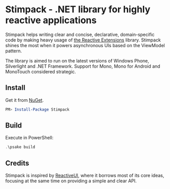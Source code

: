 Stimpack - .NET library for highly reactive applications
===

Stimpack helps writing clear and concise, declarative, domain-specific code by making heavy usage of [the Reactive Extensions](http://msdn.microsoft.com/en-us/data/gg577609) library. Stimpack shines the most when it powers asynchronous UIs based on the ViewModel pattern.

The library is aimed to run on the latest versions of Windows Phone, Silverlight and .NET Framework. Support for Mono, Mono for Android and MonoTouch considered strategic.

Install
---
Get it from [NuGet](http://nuget.org/List/Packages/Stimpack).
```PowerShell
PM> Install-Package Stimpack
```

Build
---
Execute in PowerShell:
```PowerShell
.\psake build
```

Credits
---
Stimpack is inspired by [ReactiveUI](http://www.reactiveui.net/), where it borrows most of its core ideas, focusing at the same time on providing a simple and clear API.
